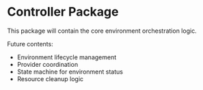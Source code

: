 # Controller Package

This package will contain the core environment orchestration logic.

Future contents:
- Environment lifecycle management
- Provider coordination
- State machine for environment status
- Resource cleanup logic
